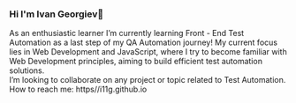 ### Hi I'm Ivan Georgiev👋
As an enthusiastic learner I’m currently learning Front - End Test Automation as a last step of my QA Automation journey! My current focus lies in Web Development and JavaScript, where I try to become familiar with Web Development principles, aiming to build  efficient test automation solutions.   
I’m looking to collaborate on any project or topic related to Test Automation.
How to reach me: https//i11g.github.io
<!--
**i11g/i11g** is a ✨ _special_ ✨ repository because its `README.md` (this file) appears on your GitHub profile.

Here are some ideas to get you started:

- 🔭 I’m currently working on Web Development and Java Script 
- 🌱 I’m currently learning Front - End Test Automation
- 👯 I’m looking to collaborate on any project or topic related to Test Automation 
- 🤔 I’m looking for help with 
- 💬 Ask me about ...
- 📫 How to reach me: https//i11g.github.io
- 😄 Pronouns: ...
- ⚡ Fun fact: ...
-->

